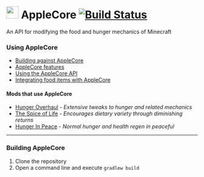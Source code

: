 <img src="http://www.ryanliptak.com/images/applecore.png" width="32" /> AppleCore [![Build Status](https://drone.io/github.com/squeek502/AppleCore/status.png)](https://drone.io/github.com/squeek502/AppleCore/latest)
===========

An API for modifying the food and hunger mechanics of Minecraft

### Using AppleCore
* [Building against AppleCore](https://github.com/squeek502/AppleCore/wiki/Building-against-AppleCore)
* [AppleCore features](https://github.com/squeek502/AppleCore/wiki/AppleCore-features)
* [Using the AppleCore API](https://github.com/squeek502/AppleCore/wiki/Using-the-AppleCore-API)
* [Integrating food items with AppleCore](https://github.com/squeek502/AppleCore/wiki/Integrating-food-items-with-AppleCore)

#### Mods that use AppleCore
* [Hunger Overhaul](https://github.com/progwml6/HungerOverhaul) - *Extensive tweaks to hunger and related mechanics*
* [The Spice of Life](https://github.com/squeek502/SpiceOfLife/tree/1.7.10) - *Encourages dietary variety through diminishing returns*
* [Hunger In Peace](https://github.com/squeek502/HungerInPeace) - *Normal hunger and health regen in peaceful*

---

### Building AppleCore
1. Clone the repository
2. Open a command line and execute ```gradlew build```

